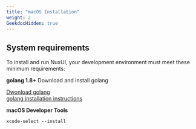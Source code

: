 ```yaml
---
title: "macOS Installation"
weight: 2
GeekdocHidden: true
---
```


## System requirements

To install and run NuxUI, your development environment must meet these minimum requirements:

**golang 1.8+** Download and install golang 

[Dwonload golang](https://go.dev/dl/)  
[golang installation instructions](https://go.dev/doc/install)

**macOS Developer Tools**

```shell
xcode-select --install
```